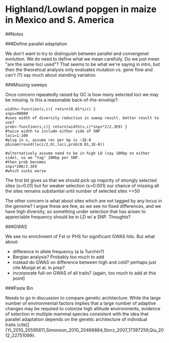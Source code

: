 # Highland/Lowland popgen in maize in Mexico and S. America

##Notes

###Define parallel adaptation

We don't want to try to distinguish between parallel and convergenet evolution.
We do need to define what we mean carefully. 
Do we just mean "are the same loci used"? 
That seems to be what we're saying in intro, but then the theoretical analysis only evaluates mutation vs. gene flow and can't (?) say much about standing variation.

###Missing sweeps

Once concern repeatedly raised by GC is how many selected loci we may be missing. Is this a reasonable back-of-the-envelop?:

	width<-function(s,c){ return(0.01*s/c) } 
	snps=90000
	#uses width of diversity reduction in sweep result. better result to use?
	prob<-function(s,c){ return(width(s,c)*snps*2/2.3E9) }
	#twice width to include either side of SNP
	loci=1:100
	#plug in s, assume rec per bp is ~1E-8
	pbinom(round(loci/2,0),loci,prob(0.01,1E-8))

	#alternatively assume need to be in high LD (say 100bp on either side), so we "tag" 200bp per SNP.  
	#then prob becomes
	snps*200/2.3E9
	#which sucks worse

The first bit gives us that we should pick up majority of strongly selected sites (s=0.01) but for weaker selection (s=0.001) our chance of missing all the sites remains substantial until number of selected sites >>50

The other concern is what about sites which are not tagged by any locus in the genome? 
I argue these are few, as we see no fixed differences, and we have high diversity, so something under selection that has arisen to appreciable frequency should be in LD w/ a SNP. 
Thoughts?

###GWAS

We see no enrichment of Fst or PHS for significant GWAS hits.  But what about:

- difference in allele frequency (a la Turchin?)
- Bergian analysis? Probably too much to add
- instead do GWAS on difference between high and cold? perhaps just cite Munjal et al. in prep?
- incorporate full-on GWAS of all traits? (again, too much to add at this point)

###Paste Bin

Needs to go in discussion to compare genetic architecture:
	While the large number of environmental factors implies that a large number of adaptive changes may be required to colonize high altitude environments, evidence of selection in multiple mammal species consistent with the idea that parallel adaptation depends on the genetic architecture of individual traits.\cite[]{Yi_2010_20595611,Simonson_2010_20466884,Storz_2007_17397259,Qiu_2012_22751099}.


